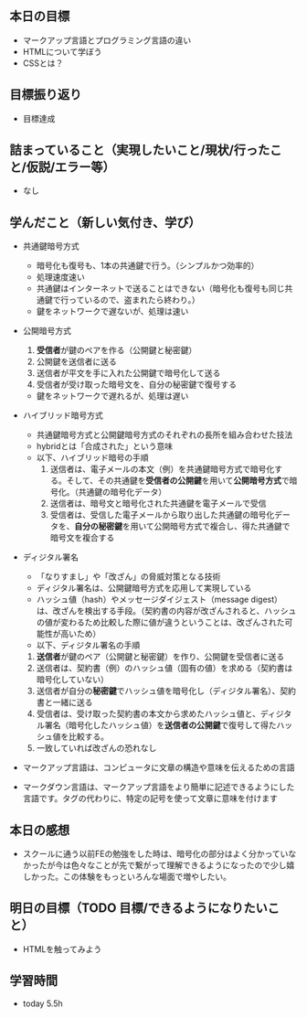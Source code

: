 ## 本日の目標
- マークアップ言語とプログラミング言語の違い
- HTMLについて学ぼう
- CSSとは？

## 目標振り返り
- 目標達成

## 詰まっていること（実現したいこと/現状/行ったこと/仮説/エラー等）
- なし

## 学んだこと（新しい気付き、学び）
- 共通鍵暗号方式
  - 暗号化も復号も、1本の共通鍵で行う。（シンプルかつ効率的）
  - 処理速度速い
  - 共通鍵はインターネットで送ることはできない（暗号化も復号も同じ共通鍵で行っているので、盗まれたら終わり。）
  - 鍵をネットワークで遅ないが、処理は速い
- 公開暗号方式
  1. **受信者**が鍵のペアを作る（公開鍵と秘密鍵）
  2. 公開鍵を送信者に送る
  3. 送信者が平文を手に入れた公開鍵で暗号化して送る
  4. 受信者が受け取った暗号文を、自分の秘密鍵で復号する
  - 鍵をネットワークで遅れるが、処理は遅い
- ハイブリッド暗号方式
  - 共通鍵暗号方式と公開鍵暗号方式のそれぞれの長所を組み合わせた技法
  - hybridとは「合成された」という意味
  - 以下、ハイブリッド暗号の手順
    1. 送信者は、電子メールの本文（例）を共通鍵暗号方式で暗号化する。そして、その共通鍵を**受信者の公開鍵**を用いて**公開暗号方式**で暗号化。（共通鍵の暗号化データ）
    2. 送信者は、暗号文と暗号化された共通鍵を電子メールで受信
    3. 受信者は、受信した電子メールから取り出した共通鍵の暗号化データを、**自分の秘密鍵**を用いて公開暗号方式で複合し、得た共通鍵で暗号文を複合する
- ディジタル署名
  - 「なりすまし」や「改ざん」の脅威対策となる技術
  - ディジタル署名は、公開鍵暗号方式を応用して実現している
  - ハッシュ値（hash）やメッセージダイジェスト（message digest）は、改ざんを検出する手段。（契約書の内容が改ざんされると、ハッシュの値が変わるため比較した際に値が違うということは、改ざんされた可能性が高いため）
  - 以下、ディジタル署名の手順
  1. **送信者**が鍵のペア（公開鍵と秘密鍵）を作り、公開鍵を受信者に送る
  2. 送信者は、契約書（例）のハッシュ値（固有の値）を求める（契約書は暗号化していない）
  3. 送信者が自分の**秘密鍵**でハッシュ値を暗号化し（ディジタル署名）、契約書と一緒に送る
  4. 受信者は、受け取った契約書の本文から求めたハッシュ値と、ディジタル署名（暗号化したハッシュ値）を**送信者の公開鍵**で復号して得たハッシュ値を比較する。
  5. 一致していれば改ざんの恐れなし

- マークアップ言語は、コンピュータに文章の構造や意味を伝えるための言語
- マークダウン言語は、マークアップ言語をより簡単に記述できるようにした言語です。タグの代わりに、特定の記号を使って文章に意味を付けます

## 本日の感想
- スクールに通う以前FEの勉強をした時は、暗号化の部分はよく分かっていなかったが今は色々なことが先で繋がって理解できるようになったので少し嬉しかった。この体験をもっといろんな場面で増やしたい。

## 明日の目標（TODO 目標/できるようになりたいこと）
- HTMLを触ってみよう

## 学習時間
- today 5.5h

